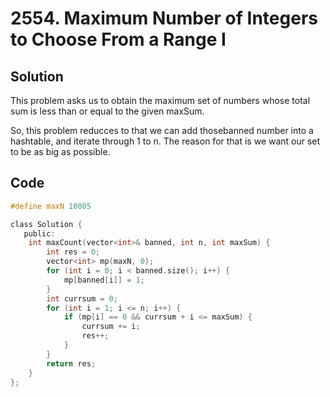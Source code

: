 # 2554. Maximum Number of Integers to Choose From a Range I

## Solution

This problem asks us to obtain the maximum set of numbers whose total sum is less than or equal to the given maxSum.

So, this problem reducces to that we can add thosebanned number into a hashtable, and iterate through 1 to n. The reason for that is we want our set to be as big as possible.

## Code

```c
#define maxN 10005

class Solution {
   public:
    int maxCount(vector<int>& banned, int n, int maxSum) {
        int res = 0;
        vector<int> mp(maxN, 0);
        for (int i = 0; i < banned.size(); i++) {
            mp[banned[i]] = 1;
        }
        int currsum = 0;
        for (int i = 1; i <= n; i++) {
            if (mp[i] == 0 && currsum + i <= maxSum) {
                currsum += i;
                res++;
            }
        }
        return res;
    }
};
```
